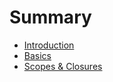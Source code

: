 # Summary

* [Introduction](README.md)
* [Basics](basics.md)
* [Scopes & Closures](scopes_&_closures.md)

